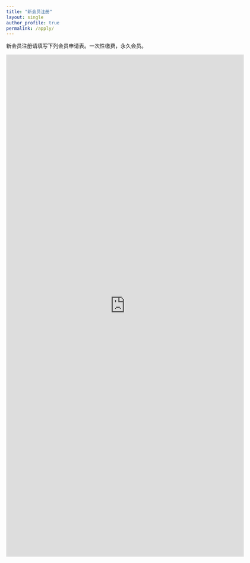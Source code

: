 ```yaml
---
title: "新会员注册"
layout: single
author_profile: true
permalink: /apply/
---
```


新会员注册请填写下列会员申请表。一次性缴费，永久会员。

<iframe src="https://docs.google.com/forms/d/e/1FAIpQLSdWio41xWNk9K2F0t1qzwE2G6c76eiuHkVPYGcAw9adQDAirw/viewform?embedded=true" width="640" height="1350" frameborder="0" marginwidth="0" marginheight="0">Loading…</iframe>
